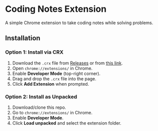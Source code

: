 # Coding Notes Extension

A simple Chrome extension to take coding notes while solving problems.

## Installation

### Option 1: Install via CRX
1. Download the `.crx` file from [Releases](./releases) or from [this link](LINK_TO_YOUR_CRX).
2. Open `chrome://extensions/` in Chrome.
3. Enable **Developer Mode** (top-right corner).
4. Drag and drop the `.crx` file into the page.
5. Click **Add Extension** when prompted.

### Option 2: Install as Unpacked
1. Download/clone this repo.
2. Go to `chrome://extensions/` in Chrome.
3. Enable **Developer Mode**.
4. Click **Load unpacked** and select the extension folder.

